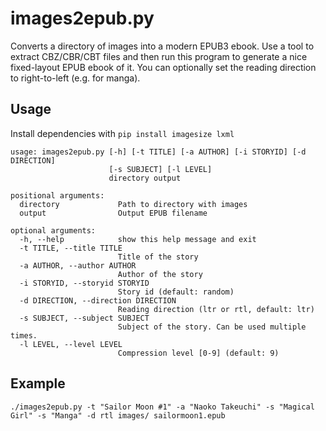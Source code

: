 # images2epub.py

Converts a directory of images into a modern EPUB3 ebook. Use a tool to extract CBZ/CBR/CBT files and then run this program to generate a nice fixed-layout EPUB ebook of it. You can optionally set the reading direction to right-to-left (e.g. for manga).


## Usage

Install dependencies with `pip install imagesize lxml`

```
usage: images2epub.py [-h] [-t TITLE] [-a AUTHOR] [-i STORYID] [-d DIRECTION]
                      [-s SUBJECT] [-l LEVEL]
                      directory output

positional arguments:
  directory             Path to directory with images
  output                Output EPUB filename

optional arguments:
  -h, --help            show this help message and exit
  -t TITLE, --title TITLE
                        Title of the story
  -a AUTHOR, --author AUTHOR
                        Author of the story
  -i STORYID, --storyid STORYID
                        Story id (default: random)
  -d DIRECTION, --direction DIRECTION
                        Reading direction (ltr or rtl, default: ltr)
  -s SUBJECT, --subject SUBJECT
                        Subject of the story. Can be used multiple times.
  -l LEVEL, --level LEVEL
                        Compression level [0-9] (default: 9)
```

## Example

`./images2epub.py -t "Sailor Moon #1" -a "Naoko Takeuchi" -s "Magical Girl" -s "Manga" -d rtl images/ sailormoon1.epub`
